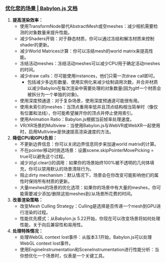 ### [优化您的场景 | Babylon.js 文档](https://doc.babylonjs.com/features/featuresDeepDive/scene/optimize_your_scene)
1. **提高渲染效率：**
   - 使用TransformNode替代AbstractMesh或空meshes：减少相机需要检测的对象数量来提升性能。
   - 减少Shaders开销：对于静态材质，你可以通过冻结和解冻材质来控制shader的更新。
   - 减少World Matrices计算：你可以冻结mesh的world matrix来提高性能。
   - 冻结活动meshes：冻结活动meshes可以减少CPU用于确定活动meshes的时间。
   - 减少draw calls：尽可能使用instances，他们只需一次draw call即可。
	   - 包括减少多边形数量、使用实例化来减少绘制调用次数，并合并材质以减少Babylon在每次渲染中需要处理的对象数量(因为gltf一个材质会被拆分为一个单独的对象)。
   - 使用深度预通道：对于复杂场景，使用深度预通道可能很有用。
   - 使用未索引的meshes：当顶点重用率低并且顶点结构相当简单时（像仅有位置和法线），你可能希望展开你的顶点并停止使用索引。
   - 使用Animation Ratio：Babylon.js根据当前帧率处理速度。
   - VR/XR场景的Multiview：当使用Babylon.js与WebVR或WebXR一起使用时，启用Multiview是快速提高渲染速度的方法。
2. **降低CPU和GPU负担：**
   - 不更新边界信息：你可以关闭边界信息同步来加速world matrix的计算。
   - 不在pointer移动时挑选场景：设置scene.skipPointerMovePicking = true可以避免这个过程。
   - 减少对gl.clear()的调用：如果你的场景始终100%被不透明的几何体填充，你可以禁用默认的场景清除行为。
   - 阻止dirty mechanism：默认情况下，场景会在你改变可能影响他们的属性时保持所有材质的更新。
   - 大量meshes的场景的优化选项：如果你的场景中有大量的meshes，你可能需要减少添加/删除这些meshes到/从场景所花费的时间。
3. **改善渲染策略：**
   - 改变Mesh Culling Strategy：Culling是选择是否传递一个mesh到GPU进行渲染的过程。
   - 性能优先模式：从Babylon.js 5.22开始，你现在可以改变场景将如何处理性能，关于向后兼容性和易用性。
4. **处理特殊情况：**
   - 处理WebGL context lost事件：从版本3.1开始，Babylon.js可以处理WebGL context lost事件。
   - 使用EngineInstrumentation和SceneInstrumentation进行性能分析：当你想优化一个场景时，仪表是一个关键工具。